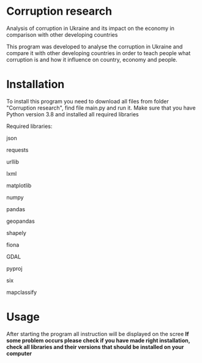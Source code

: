 # Corruption research
Analysis of corruption in Ukraine and its impact on the economy in comparison with other developing countries

This program was developed to analyse the corruption in Ukraine and compare it with other developing countries in order to teach people what corruption is and how it influence on country, economy and people.

# Installation
To install this program you need to download all files from folder "Corruption research", find file main.py and run it. Make sure that you have Python version 3.8 and installed all required libraries

Required libraries:

json

requests

urllib

lxml

matplotlib

numpy

pandas

geopandas

shapely

fiona

GDAL

pyproj

six

mapclassify

# Usage
After starting the program all instruction will be displayed on the scree
**If some problem occurs please check if you have made right installation, check all libraries and their versions that should be installed on your computer**
